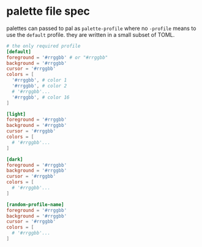 # palette file spec
palettes can passed to pal as `palette-profile` where no `-profile` means to use the `default` profile. they are written in a small subset of TOML.
```toml
# the only required profile
[default]
foreground = '#rrggbb' # or "#rrggbb"
background = '#rrggbb'
cursor = '#rrggbb'
colors = [
  '#rrggbb', # color 1
  '#rrggbb', # color 2
  # '#rrggbb'...
  '#rrggbb', # color 16
]

[light]
foreground = '#rrggbb'
background = '#rrggbb'
cursor = '#rrggbb'
colors = [
  # '#rrggbb'...
]

[dark]
foreground = '#rrggbb'
background = '#rrggbb'
cursor = '#rrggbb'
colors = [
  # '#rrggbb'...
]

[random-profile-name]
foreground = '#rrggbb'
background = '#rrggbb'
cursor = '#rrggbb'
colors = [
  # '#rrggbb'...
]
```

